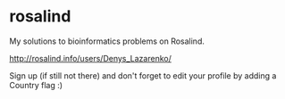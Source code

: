 # rosalind
My solutions to bioinformatics problems on Rosalind.

http://rosalind.info/users/Denys_Lazarenko/

Sign up (if still not there) and don't forget to edit your profile by adding a Country flag :)
